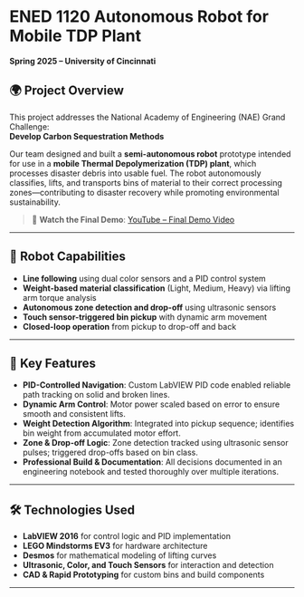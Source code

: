# ENED 1120 Autonomous Robot for Mobile TDP Plant  
**Spring 2025 – University of Cincinnati**

## 🌍 Project Overview

This project addresses the National Academy of Engineering (NAE) Grand Challenge:  
**Develop Carbon Sequestration Methods**

Our team designed and built a **semi-autonomous robot** prototype intended for use in a **mobile Thermal Depolymerization (TDP) plant**, which processes disaster debris into usable fuel. The robot autonomously classifies, lifts, and transports bins of material to their correct processing zones—contributing to disaster recovery while promoting environmental sustainability.

> 🔗 **Watch the Final Demo**: [YouTube – Final Demo Video](https://youtu.be/uCwxQbQjLqI)

---

## 🤖 Robot Capabilities

- **Line following** using dual color sensors and a PID control system  
- **Weight-based material classification** (Light, Medium, Heavy) via lifting arm torque analysis  
- **Autonomous zone detection and drop-off** using ultrasonic sensors  
- **Touch sensor-triggered bin pickup** with dynamic arm movement  
- **Closed-loop operation** from pickup to drop-off and back

---

## 🧠 Key Features

- **PID-Controlled Navigation**: Custom LabVIEW PID code enabled reliable path tracking on solid and broken lines.
- **Dynamic Arm Control**: Motor power scaled based on error to ensure smooth and consistent lifts.
- **Weight Detection Algorithm**: Integrated into pickup sequence; identifies bin weight from accumulated motor effort.
- **Zone & Drop-off Logic**: Zone detection tracked using ultrasonic sensor pulses; triggered drop-offs based on bin class.
- **Professional Build & Documentation**: All decisions documented in an engineering notebook and tested thoroughly over multiple iterations.

---

## 🛠️ Technologies Used

- **LabVIEW 2016** for control logic and PID implementation  
- **LEGO Mindstorms EV3** for hardware architecture  
- **Desmos** for mathematical modeling of lifting curves  
- **Ultrasonic, Color, and Touch Sensors** for interaction and detection  
- **CAD & Rapid Prototyping** for custom bins and build components

---

